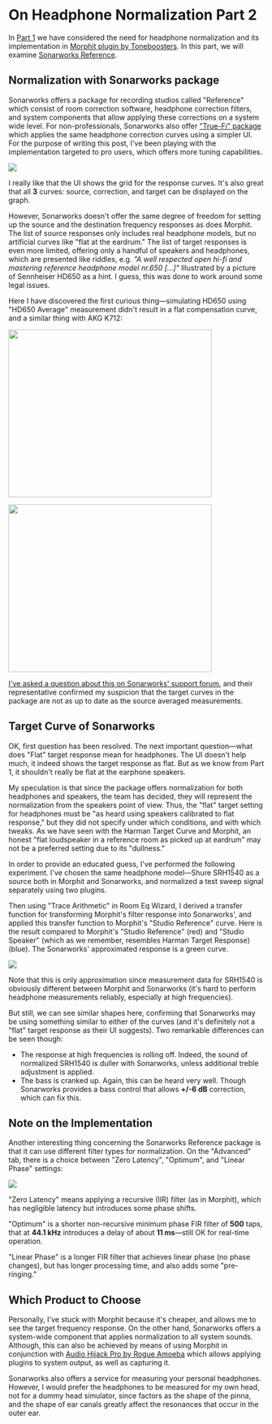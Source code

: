# On Headphone Normalization Part 2

In [Part 1](/2017/12/on-headphone-normalization.html)
we have considered the need for headphone normalization and its
implementation in [Morphit plugin by
Toneboosters](https://www.toneboosters.com/tb_morphit_v1.html). In this
part, we will examine [Sonarworks
Reference](https://www.sonarworks.com/reference).

## Normalization with Sonarworks package

Sonarworks offers a package for recording studios called "Reference"
which consist of room correction software, headphone correction filters,
and system components that allow applying these corrections on a system
wide level. For non-professionals, Sonarworks also offer ["True-Fi"
package](https://www.sonarworks.com/truefi) which applies the same
headphone correction curves using a simpler UI. For the purpose of
writing this post, I've been playing with the implementation targeted to
pro users, which offers more tuning capabilities.

[![](https://3.bp.blogspot.com/-ef2mET4U9-Y/WjdSFK3qv_I/AAAAAAAAMD0/kwV7FMUi1GQACFFndzvQj4Lv6BTVP-bTgCLcBGAs/s1600/Sonarworks-Advanced.png)](https://3.bp.blogspot.com/-ef2mET4U9-Y/WjdSFK3qv_I/AAAAAAAAMD0/kwV7FMUi1GQACFFndzvQj4Lv6BTVP-bTgCLcBGAs/s1600/Sonarworks-Advanced.png)

I really like that the UI shows the grid for the response curves. It's
also great that all **3** curves: source, correction, and target can be
displayed on the graph.

However, Sonarworks doesn't offer the same degree of freedom for setting
up the source and the destination frequency responses as does Morphit.
The list of source responses only includes real headphone models, but no
artificial curves like "flat at the eardrum." The list of target
responses is even more limited, offering only a handful of speakers and
headphones, which are presented like riddles, e.g. *"A well respected
open hi-fi and mastering reference headphone model nr.650 \[...\]"*
Illustrated by a picture of Sennheiser HD650 as a hint. I guess, this
was done to work around some legal issues.

Here I have discovered the first curious thing—simulating HD650 using
"HD650 Average" measurement didn't result in a flat compensation curve,
and a similar thing with AKG K712:

[<img src="https://2.bp.blogspot.com/-KUuSdZzUW2U/WjdZg0sCoOI/AAAAAAAAMEM/VZA1k5Mq7084hO7N6PHbHVCn4W8yR9GyQCPcBGAYYCw/s400/Sonarwork-hd650.png" width="400" height="330" />](https://2.bp.blogspot.com/-KUuSdZzUW2U/WjdZg0sCoOI/AAAAAAAAMEM/VZA1k5Mq7084hO7N6PHbHVCn4W8yR9GyQCPcBGAYYCw/s1600/Sonarwork-hd650.png)

[<img src="https://1.bp.blogspot.com/-8Gkw3wkw2DU/WjdZaB1KoII/AAAAAAAAMEM/oMIEYiDw6TA9MtGkfRnhUSMOwq9VfKHQwCPcBGAYYCw/s400/Sonarwork-akg-k712.png" width="400" height="330" />](https://1.bp.blogspot.com/-8Gkw3wkw2DU/WjdZaB1KoII/AAAAAAAAMEM/oMIEYiDw6TA9MtGkfRnhUSMOwq9VfKHQwCPcBGAYYCw/s1600/Sonarwork-akg-k712.png)

[I've asked a question about this on Sonarworks' support
forum](https://sonarworks.zendesk.com/hc/en-us/community/posts/115007654893-Why-identity-simulation-filters-in-Reference-are-not-flat-),
and their representative confirmed my suspicion that the target curves
in the package are not as up to date as the source averaged
measurements.

## Target Curve of Sonarworks

OK, first question has been resolved. The next important question—what
does "Flat" target response mean for headphones. The UI doesn't help
much, it indeed shows the target response as flat. But as we know from
Part 1, it shouldn't really be flat at the earphone speakers.

My speculation is that since the package offers normalization for both
headphones and speakers, the team has decided, they will represent the
normalization from the speakers point of view. Thus, the "flat" target
setting for headphones must be "as heard using speakers calibrated to
flat response," but they did not specify under which conditions, and
with which tweaks. As we have seen with the Harman Target Curve and
Morphit, an honest "flat loudspeaker in a reference room as picked up at
eardrum" may not be a preferred setting due to its "dullness."

In order to provide an educated guess, I've performed the following
experiment. I've chosen the same headphone model—Shure SRH1540 as a
source both in Morphit and Sonarworks, and normalized a test sweep
signal separately using two plugins.

Then using "Trace Arithmetic" in Room Eq Wizard, I derived a transfer
function for transforming Morphit's filter response into Sonarworks',
and applied this transfer function to Morphit's "Studio Reference"
curve. Here is the result compared to Morphit's "Studio Reference"
(red) and "Studio Speaker" (which as we remember, resembles Harman
Target Response) (blue). The Sonarworks' approximated response is a
green curve.

[![](https://1.bp.blogspot.com/-z-4RalUhJFs/WkluwaS8nhI/AAAAAAAAMFg/3CnJQfo0-W8xgUKa1qft377yE-FKfYEaACLcBGAs/s1600/Sonarworks%2BTarget%2BCurve%2BGuess.png)](https://1.bp.blogspot.com/-z-4RalUhJFs/WkluwaS8nhI/AAAAAAAAMFg/3CnJQfo0-W8xgUKa1qft377yE-FKfYEaACLcBGAs/s1600/Sonarworks%2BTarget%2BCurve%2BGuess.png)

Note that this is only approximation since measurement data for SRH1540
is obviously different between Morphit and Sonarworks (it's hard to
perform headphone measurements reliably, especially at high
frequencies).

But still, we can see similar shapes here, confirming that Sonarworks
may be using something similar to either of the curves (and it's
definitely not a "flat" target response as their UI suggests). Two
remarkable differences can be seen though:

-   The response at high frequencies is rolling off. Indeed, the sound
    of normalized SRH1540 is duller with Sonarworks, unless additional
    treble adjustment is applied.
-   The bass is cranked up. Again, this can be heard very well. Though
    Sonarworks provides a bass control that allows **+/-6 dB**
    correction, which can fix this.

## Note on the Implementation

Another interesting thing concerning the Sonarworks Reference package is
that it can use different filter types for normalization. On the
"Advanced" tab, there is a choice between "Zero Latency", "Optimum", and
"Linear Phase" settings:

[![](https://3.bp.blogspot.com/-fb6dikCRpig/WklzGNsyR3I/AAAAAAAAMFs/LVPednEdsrsBv-RL-cTf0Uky2Dv2EiSFwCLcBGAs/s1600/Sonarworks%2BFilter%2BType.png)](https://3.bp.blogspot.com/-fb6dikCRpig/WklzGNsyR3I/AAAAAAAAMFs/LVPednEdsrsBv-RL-cTf0Uky2Dv2EiSFwCLcBGAs/s1600/Sonarworks%2BFilter%2BType.png)

"Zero Latency" means applying a recursive (IIR) filter (as in Morphit),
which has negligible latency but introduces some phase shifts.

"Optimum" is a shorter non-recursive minimum phase FIR filter of **500**
taps, that at **44.1 kHz** introduces a delay of about **11 ms**—still
OK for real-time operation.

"Linear Phase" is a longer FIR filter that achieves linear phase (no
phase changes), but has longer processing time, and also adds some
"pre-ringing."

## Which Product to Choose

Personally, I've stuck with Morphit because it's cheaper, and allows me
to see the target frequency response. On the other hand, Sonarworks
offers a system-wide component that applies normalization to all system
sounds. Although, this can also be achieved by means of using Morphit in
conjunction with [Audio Hijack Pro by Rogue
Amoeba](https://rogueamoeba.com/audiohijackpro/) which allows applying
plugins to system output, as well as capturing it.

Sonarworks also offers a service for measuring your personal headphones.
However, I would prefer the headphones to be measured for my own head,
not for a dummy head simulator, since factors as the shape of the pinna,
and the shape of ear canals greatly affect the resonances that occur in
the outer ear.
